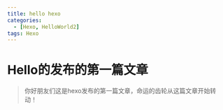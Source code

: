 ```yaml
---
title: hello hexo
categories:
  - [Hexo, HelloWorld2]
tags: Hexo
---
```


# Hello的发布的第一篇文章

> 你好朋友们这是hexo发布的第一篇文章，命运的齿轮从这篇文章开始转动！